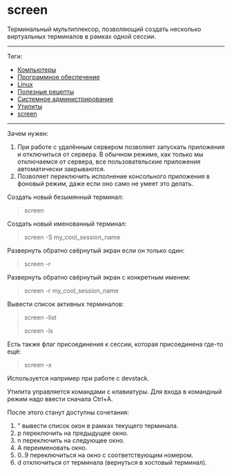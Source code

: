 # screen

Терминальный мультиплексор, позволяющий создать несколько виртуальных
терминалов в рамках одной сессии.

---

Теги:

- [Компьютеры](../../_tags/Компьютеры.md)
- [Программное обеспечение](../../_tags/Программное%20обеспечение.md)
- [Linux](../../_tags/Linux.md)
- [Полезные рецепты](../../_tags/Полезные%20рецепты.md)
- [Системное администрирование](../../_tags/Системное%20администрирование.md)
- [Утилиты](../../_tags/Утилиты.md)
- [screen](../../_tags/screen.md)

---

Зачем нужен:

1. При работе с удалённым сервером позволяет запускать приложения и отключиться
   от сервера. В обычном режиме, как только мы отключаемся от сервера, все
   пользовательские приложения автоматически закрываются.
1. Позволяет переключить исполнение консольного приложения в фоновый режим,
   даже если оно само не умеет это делать.

Создать новый безымянный терминал:
> screen

Создать новый именованный терминал:
> screen -S my_cool_session_name

Развернуть обратно свёрнутый экран если он только один:
> screen -r

Развернуть обратно свёрнутый экран с конкретным именем:
> screen -r my_cool_session_name

Вывести список активных терминалов:
> screen -list
>
> screen -ls

Есть также флаг присоединения к сессии, которая присоединена где-то ещё:
> screen -x

Используется например при работе с devstack.

Утилита управляется командами с клавиатуры. Для входа в командный режим надо
ввести сначала Ctrl+A.

После этого станут доступны сочетания:

1. \" вывести список окон в рамках текущего терминала.
1. p переключить на предыдущее окно.
1. n переключить на следующее окно.
1. A переименовать окно.
1. 0..9 переключиться на окно с соответствующим номером.
1. d отключиться от терминала (вернуться в хостовый терминал).
